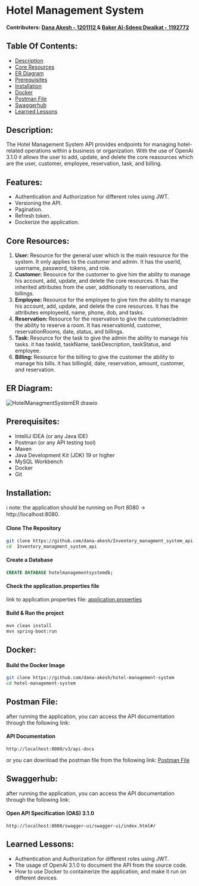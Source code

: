 # Hotel Management System

#### Contributers:  <a href="https://github.com/dana-akesh"> Dana Akesh - 1201112 </a> &  <a href="https://github.com/BakerDwaikat"> Baker Al-Sdeeq Dwaikat - 1192772 </a>

## Table Of Contents:

- [Description](#description)
- [Core Resources](#core-resources)
- [ER Diagram](#er-diagram)
- [Prerequisites](#prerequisites)
- [Installation](#installation)
- [Docker](#docker)
- [Postman File](#postman-file)
- [Swaggerhub](#swaggerhub)
- [Learned Lessons](#learned-lessons)

## Description:

The Hotel Management System API provides endpoints for managing hotel-related operations within a business or
organization. With the use of OpenAi 3.1.0 it allows the user to add, update, and delete the core reasources which are the user, customer, employee, reservation, task, and billing.

## Features:
- Authentication and Authorization for different roles using JWT.
- Versioning the API.
- Pagination.
- Refresh token.
- Dockerize the application.


## Core Resources:

<ol>
  <li>
    <b>User: </b> 
    Resource for the general user which is the main resource for the system. 
    It only applies to the customer and admin. 
    It has the userId, username, password, tokens, and role.
  </li>
  <li>
    <b>Customer:</b>
    Resource for the customer to give him the ability to manage his account, add, update, and delete the core resources.
    It has the inherited attributes from the user, additionally to reservations, and billings.
  </li>
  <li>
    <b>Employee: </b>
    Resource for the employee to give him the ability to manage his account, add, update, and delete the core resources.
    It has the attributes employeeId, name, phone, dob, and tasks.
  </li>
  <li>
    <b>Reservation: </b>
    Resource for the reservation to give the customer/admin the ability to reserve a room.
    It has reservationId, customer, reservationRooms, date, status, and billings.
  </li>
<li>
    <b>Task: </b>
    Resource for the task to give the admin the ability to manage his tasks.
    it has taskId, taskName, taskDescription, taskStatus, and employee.
  </li>
<li>
    <b>Billing: </b>
    Resource for the billing to give the customer the ability to manage his bills.
    it has billingId, date, reservation, amount, customer, and reservation.
  </li>
</ol>

## ER Diagram:
![HotelManagmentSystemER drawio](https://github.com/dana-akesh/hotel-management-system/assets/86303193/c325b0b6-3055-45fa-a47d-170ba8964518)

## Prerequisites:

- IntelliJ IDEA (or any Java IDE)
- Postman (or any API testing tool)
- Maven
- Java Development Kit (JDK) 19 or higher
- MySQL Workbench 
- Docker 
- Git

## Installation:
ℹ️ note: the application should be running on Port 8080 -> http://localhost:8080.

#### Clone The Repository
```bash
git clone https://github.com/dana-akesh/Inventory_managment_system_api
cd  Inventory_managment_system_api
```

#### Create a Database
```sql
CREATE DATABASE hotelmanagementsystemdb;
```

#### Check the application.properties file
link to application.properties file: [application.properties](https://github.com/dana-akesh/hotel-management-system/blob/master/hotel-management-system/src/main/resources/application.properties)

#### Build & Run the project
```bash
mvn clean install
mvn spring-boot:run
  ```

## Docker:
#### Build the Docker Image
```bash
git clone https://github.com/dana-akesh/hotel-management-system
cd hotel-management-system
```

## Postman File:
after running the application, you can access the API documentation through the following link:
#### API Documentation
```http 
http://localhost:8080/v3/api-docs
```
or you can download the postman file from the following link: [Postman File](https://github.com/dana-akesh/hotel-management-system/blob/master/OpenApi%20specification%20for%20Hotel%20Management%20System.postman_collection.json)


## Swaggerhub:
after running the application, you can access the API documentation through the following link:
#### Open API Specification (OAS) 3.1.0
```http 
http://localhost:8080/swagger-ui/swagger-ui/index.html#/
```

## Learned Lessons:
- Authentication and Authorization for different roles using JWT.
- The usage of OpenAi 3.1.0 to document the API from the source code.
- How to use Docker to containerize the application, and make it run on different devices.
